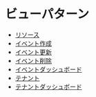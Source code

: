 ビューパターン
=====

* [リソース](./resource.md)
* [イベント作成](./eventCreate.md)
* [イベント更新](./eventUpdate.md)
* [イベント削除](./eventDrop.md)
* [イベントダッシュボード](./eventDashboard.md)
* [テナント](./tenant.md)
* [テナントダッシュボード](./tenantDashboard.md)
